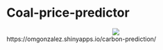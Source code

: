 # Coal-price-predictor
<div style="text-align:center"><img src="https://programandoconro.files.wordpress.com/2019/07/cropped-net-2.png?w=300" /></div>
https://omgonzalez.shinyapps.io/carbon-prediction/
